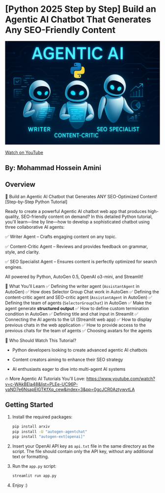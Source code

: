 # [Python 2025 Step by Step] Build an Agentic AI Chatbot That Generates **Any** SEO-Friendly Content

![Video Thumbnail](images/image.jpg)

[Watch on YouTube](https://youtu.be/rd1NFIgr9M0)

##  By: Mohammad Hossein Amini

## Overview

🚀 Build an Agentic AI Chatbot that Generates ANY SEO-Optimized Content! [Step-by-Step Python Tutorial]

Ready to create a powerful Agentic AI chatbot web app that produces high-quality, SEO-friendly content on demand? In this detailed Python tutorial, you'll learn—line by line—how to develop a sophisticated chatbot using three collaborative AI agents:

✅ Writer Agent – Crafts engaging content on any topic.

✅ Content-Critic Agent – Reviews and provides feedback on grammar, style, and clarity.

✅ SEO Specialist Agent – Ensures content is perfectly optimized for search engines.

All powered by Python, AutoGen 0.5, OpenAI o3-mini, and Streamlit!

🎯 What You’ll Learn
✅ Defining the writer agent (`AssistantAgent` in AutoGen) 
✅ How does Selector Group Chat work in AutoGen
✅ Defining the content-critic agent and SEO-critic agent (`AssistantAgent` in AutoGen) 
✅ Defining the team of agents (`SelectorGroupChat`) in AutoGen
✅ Make the agent generate **structured output**
✅ How to define custom termination condition in AutoGen
✅ Defining title and chat input in Streamlit
✅ Connecting the AI agents to the UI (Streamlit web app)
✅ How to display previous chats in the web application
✅ How to provide access to the previous chats for the team of agents
✅ Choosing avatars for the agents

👥 Who Should Watch This Tutorial?

- Python developers looking to create advanced agentic AI chatbots

- Content creators aiming to enhance their SEO strategy

- AI enthusiasts eager to dive into multi-agent AI systems

🔥 More Agentic AI Tutorials You'll Love:
https://www.youtube.com/watch?v=c-WAkBEla48&list=PLEe-UC96P-yaND7e6NsapElGTKfXq_cew&index=3&pp=0gcJCR0AztywvtLA


##  Getting Started
1. Install the required packages:
   ```bash
   pip install arxiv
   pip install -U "autogen-agentchat"
   pip install "autogen-ext[openai]"
   ```

2. Insert your OpenAI API key as `api.txt` file in the same directory as the script. The file should contain only the API key, without any additional text or formatting.

3. Run the `app.py` script:
   ```bash
   streamlit run app.py
   ```

4. Enjoy :)